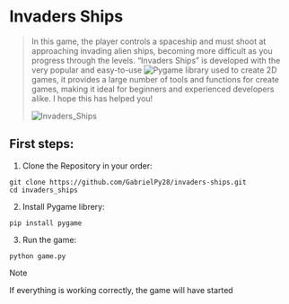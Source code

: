 # Invaders Ships
> In this game, the player controls a spaceship and must shoot at approaching invading alien ships, becoming more difficult as you progress through the levels. “Invaders Ships” is developed with the very popular and easy-to-use ![Pygame](https://www.pygame.org/news) library used to create 2D games, it provides a large number of tools and functions for create games, making it ideal for beginners and experienced developers alike. I hope this has helped you!
>
> ![Invaders_Ships](https://www.bing.com/images/create/nave-espacial-pixel-art/1-65a185427924470b81b41b0d2236a71f?id=vZBT0ESAYaO8kIBtl%2fDorQ%3d%3d&view=detailv2&idpp=genimg&idpclose=1&FORM=SYDBIC)

## First steps:
1. Clone the Repository in your order:
```
git clone https://github.com/GabrielPy28/invaders-ships.git
cd invaders_ships
```

2. Install Pygame librery:
```
pip install pygame
```

3. Run the game:
```
python game.py
```

> [!NOTE]
> If everything is working correctly, the game will have started